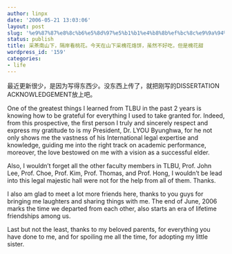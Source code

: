 ```yaml
---
author: linpx
date: '2006-05-21 13:03:06'
layout: post
slug: '%e9%87%87%e8%8c%b6%e5%8d%97%e5%b1%b1%e4%b8%8b%ef%bc%8c%e9%9a%94%e5%b2%b8%e7%9c%8b%e6%a1%83%e8%8a%b1%e3%80%82%e4%bb%8a%e5%a4%a9%e5%9c%a8%e5%b1%b1%e4%b8%8b%e9%87%87%e6%a7%90%e8%8a%b1%e7%83%99%e9%a5%bc'
status: publish
title: 采茶南山下，隔岸看桃花。今天在山下采槐花烙饼，虽然不好吃，但是槐花甜
wordpress_id: '159'
categories:
- life
---
```


最近更新很少，是因为写得东西少。没东西上传了，就把刚写的DISSERTATION ACKNOWLEDGEMENT放上吧。

  
  

One of the greatest things I learned from TLBU in the past 2 years is knowing
how to be grateful for everything I used to take granted for. Indeed, from
this prospective, the first person I truly and sincerely respect and express
my gratitude to is my President, Dr. LYOU Byunghwa, for he not only shows me
the vastness of his International legal expertise and knowledge, guiding me
into the right track on academic performance, moreover, the love bestowed on
me with a vision as a successful elder.

  

Also, I wouldn’t forget all the other faculty members in TLBU, Prof. John Lee,
Prof. Choe, Prof. Kim, Prof. Thomas, and Prof. Hong, I wouldn’t be lead into
this legal majestic hall were not for the help from all of them. Thanks.

  

I also am glad to meet a lot more friends here, thanks to you guys for
bringing me laughters and sharing things with me. The end of June, 2006 marks
the time we departed from each other, also starts an era of lifetime
friendships among us.

  

Last but not the least, thanks to my beloved parents, for everything you have
done to me, and for spoiling me all the time, for adopting my little sister.

  
  

